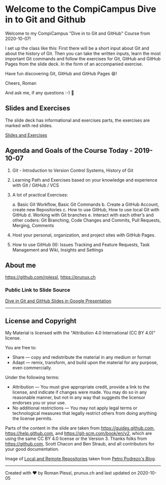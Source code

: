 # Welcome to the CompiCampus Dive in to Git and Github

Welcome to my CompiCampus "Dive in to Git and GitHub" Course from 2020-10-07!

I set up the class like this: First there will be a short input about Git and about the history of Git. Then you can take the written inputs, learn the most important Git commands and follow the exercises for Git, GitHub and GitHub Pages from the slide deck. In the form of an accompanied exercise.

Have fun discovering Git, GitHub and GitHub Pages :smile:!

Cheers, Roman

And ask me, if any questions :-) :raised_hands:

## Slides and Exercises

The slide deck has informational and exercises parts, the exercises are marked with red slides.

[Slides and Exercises](https://github.com/rplessl/compicampus-git-intro/blob/master/docs/CompiCampus%20-%20Dive%20in%20to%20Git%20and%20GitHub%20-%202020-10-07.pdf)

## Agenda and Goals of the Course Today - 2019-10-07

1. Git - Introduction to Version Control Systems, History of Git
2. Learning Path and Exercises based on your knowledge and experience with Git / GitHub / VCS
3. A lot of practical Exercises:

    a. Basic Git Workflow, Basic Git Commands
    b. Create a GitHub Account, create new Repositories
    c. How to use GitHub, How to use local Git with GitHub
    d. Working with Git branches
    e. Interact with each other’s and other coders: Git Branching, Code Changes and Commits, Pull Requests, Merging, Comments

4. Host your personal, organization, and project sites with GitHub Pages.
5. How to use GitHub (II): Issues Tracking and Feature Requests, Task Management and Wiki, Insights and Settings
 

## About me

https://github.com/rplessl, https://prunux.ch

### Public Link to Slide Source

[Dive in Git and GitHub Slides in Google Presentation](https://docs.google.com/presentation/d/1Y2cGmMPHFYcVj98PjJbdCVxmyq3qlyT8EBGf5eNrTnI/edit?usp=sharing)

---

## License and Copyright

My Material is licensed with the "Attribution 4.0 International (CC BY 4.0)" license.

You are free to:
* Share — copy and redistribute the material in any medium or format
* Adapt — remix, transform, and build upon the material for any purpose, even commercially.

Under the following terms:
* Attribution — You must give appropriate credit, provide a link to the license, and indicate if changes were made. You may do so in any reasonable manner, but not in any way that suggests the licensor endorses you or your use.
* No additional restrictions — You may not apply legal terms or technological measures that legally restrict others from doing anything the license permits.

Parts of the content in the slide are taken from https://guides.github.com, https://help.github.com, and https://git-scm.com/book/en/v2, which are using the same CC BY 4.0 license or the Version 3. Thanks folks from https://github.com, Scott Chacon and Ben Straub, and all contributors for your good documentation.

Image of [Local and Remote Repositories](http://blog.podrezo.com/wp-content/uploads/2014/09/git-operations.png) taken from [Petro Podrezo's Blog](http://blog.podrezo.com).

---

Created with :heart: by Roman Plessl, prunux.ch and last updated on 2020-10-05
